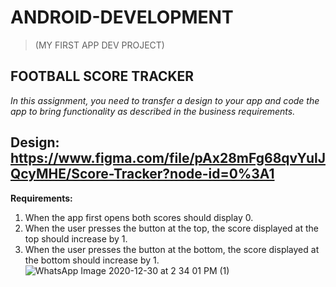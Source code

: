 # ANDROID-DEVELOPMENT

> (MY FIRST APP DEV PROJECT)

## FOOTBALL SCORE TRACKER ##
_In this assignment, you need to transfer a design to your app and code the app to bring functionality as described in the business requirements._
## Design: https://www.figma.com/file/pAx28mFg68qvYulJQcyMHE/Score-Tracker?node-id=0%3A1
**Requirements:**
1. When the app first opens both scores should display 0.
2. When the user presses the button at the top, the score displayed at the top should increase by 1.
3. When the user presses the button at the bottom, the score displayed at the bottom should increase by 1.<br>
![WhatsApp Image 2020-12-30 at 2 34 01 PM (1)](https://user-images.githubusercontent.com/63424869/104127499-66c86980-5388-11eb-9d3b-01325e655c01.jpeg)


